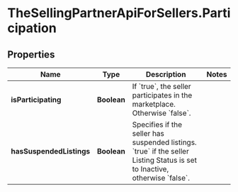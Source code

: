 # TheSellingPartnerApiForSellers.Participation

## Properties

Name | Type | Description | Notes
------------ | ------------- | ------------- | -------------
**isParticipating** | **Boolean** | If &#x60;true&#x60;, the seller participates in the marketplace. Otherwise &#x60;false&#x60;. | 
**hasSuspendedListings** | **Boolean** | Specifies if the seller has suspended listings. &#x60;true&#x60; if the seller Listing Status is set to Inactive, otherwise &#x60;false&#x60;. | 


